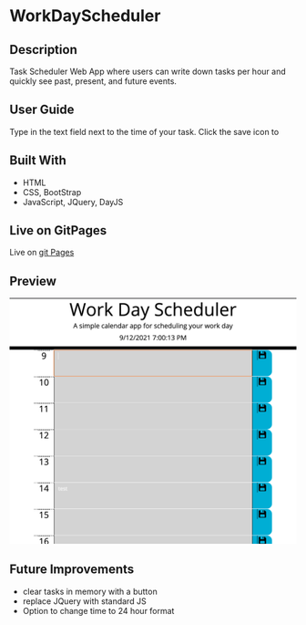 # WorkDayScheduler

## Description
Task Scheduler Web App where users can write down tasks per hour and quickly see past, present, and future events.

## User Guide
Type in the text field next to the time of your task. Click the save icon to 

## Built With
- HTML
- CSS, BootStrap
- JavaScript, JQuery, DayJS

## Live on GitPages
Live on [git Pages](https://dustinturp.github.io/WorkDayScheduler/)

## Preview
![site screenshot](./Assets/img/preview.png)

## Future Improvements
- clear tasks in memory with a button
- replace JQuery with standard JS
- Option to change time to 24 hour format